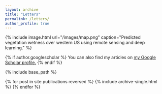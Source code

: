 ```yaml
---
layout: archive
title: "Letters"
permalink: /letters/
author_profile: true
---
```


{% include image.html url="/images/map.png" caption="Predicted vegetation wetness over western US using remote sensing and deep learning." %}

{% if author.googlescholar %}
  You can also find my articles on <u><a href="{{author.googlescholar}}">my Google Scholar profile</a>.</u>
{% endif %}

{% include base_path %}

{% for post in site.publications reversed %}
  {% include archive-single.html %}
{% endfor %}
